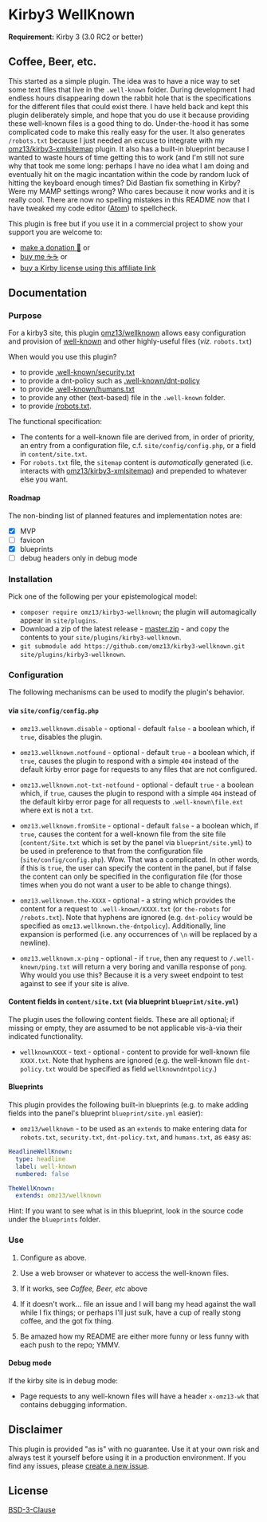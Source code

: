 # Kirby3 WellKnown

**Requirement:** Kirby 3 (3.0 RC2 or better)


## Coffee, Beer, etc.

This started as a simple plugin. The idea was to have a nice way to set some text files that live in the `.well-known` folder. During development I had endless hours disappearing down the rabbit hole that is the specifications for the different files that could exist there. I have held back and kept this plugin deliberately simple, and hope that you do use it because providing these well-known files is a good thing to do. Under-the-hood it has some complicated code to make this really easy for the user. It also generates `/robots.txt` because I just needed an excuse to integrate with my [omz13/kirby3-xmlsitemap](https://github.com/omz13/kirby3-xmlsitemap) plugin. It also has a built-in blueprint because I wanted to waste hours of time getting this to work (and I'm still not sure why that took me some long: perhaps I have no idea what I am doing and eventually hit on the magic incantation within the code by random luck of hitting the keyboard enough times? Did Bastian fix something in Kirby? Were my MAMP settings wrong? Who cares because it now works and it is really cool. There are now no spelling mistakes in this README now that I have tweaked my code editor ([Atom](https://atom.io)) to spellcheck.

This plugin is free but if you use it in a commercial project to show your support you are welcome to:
- [make a donation 🍻](https://www.paypal.me/omz13/10) or
- [buy me ☕☕](https://buymeacoff.ee/omz13) or
- [buy a Kirby license using this affiliate link](https://a.paddle.com/v2/click/1129/36191?link=1170)

## Documentation

### Purpose

For a kirby3 site, this plugin [omz13/wellknown](https://github.com/omz13/kirby3-welllknown) allows easy configuration and provision of [well-known](https://www.iana.org/assignments/well-known-uris/well-known-uris.xhtml) and other highly-useful files (_viz._ `robots.txt`)

When would you use this plugin?

- to provide [.well-known/security.txt](https://securitytxt.org)
- to provide a dnt-policy such as [.well-known/dnt-policy](https://eff.org/dnt-policy)
- to provide [.well-known/humans.txt](http://humanstxt.org)
- to provide any other (text-based) file in the `.well-known` folder.
- to provide [/robots.txt](https://en.wikipedia.org/wiki/Robots_exclusion_standard).

The functional specification:

- The contents for a well-known file are derived from, in order of priority, an entry from a configuration file, c.f. `site/config/config.php`, or a field in `content/site.txt`.
- For `robots.txt` file, the `sitemap` content is _automatically_ generated (i.e. interacts with [omz13/kirby3-xmlsitemap](https://github.com/omz13/kirby3-xmlsitemap)) and prepended to whatever else you want.

#### Roadmap

The non-binding list of planned features and implementation notes are:

- [x] MVP
- [ ] favicon
- [x] blueprints
- [ ] debug headers only in debug mode

### Installation

Pick one of the following per your epistemological model:

- `composer require omz13/kirby3-wellknown`; the plugin will automagically appear in `site/plugins`.
- Download a zip of the latest release - [master.zip](https://github.com/omz13/kirby3-wellknown/archive/master.zip) - and copy the contents to your `site/plugins/kirby3-wellknown`.
- `git submodule add https://github.com/omz13/kirby3-wellknown.git site/plugins/kirby3-wellknown`.

### Configuration

The following mechanisms can be used to modify the plugin's behavior.

#### via `site/config/config.php`

- `omz13.wellknown.disable` - optional - default `false` - a boolean which, if `true`, disables the plugin.

- `omz13.wellknown.notfound` - optional - default `true` - a boolean which, if `true`, causes the plugin to respond with a simple `404` instead of the default kirby error page for requests to any files that are not configured.

- `omz13.wellknown.not-txt-notfound` - optional - default `true` - a boolean which, if `true`, causes the plugin to respond with a simple `404` instead of the default kirby error page for all requests to `.well-known\file.ext` where ext is not a `txt`.

- `omz13.wellknown.fromSite` - optional - default `false` - a boolean which, if `true`, causes the content for a well-known file from the site file (`content/Site.txt` which is set by the panel via `blueprint/site.yml`) to be used in preference to that from the configuration file (`site/config/config.php`). Wow. That was a complicated. In other words, if this is `true`, the user can specify the content in the panel, but if false the content can only be specified in the configuration file (for those times when you do not want a user to be able to change things).

- `omz13.wellknown.the-XXXX` - optional - a string which provides the content for a request to `.well-known/XXXX.txt` (or `the-robots` for `/robots.txt`). Note that hyphens are ignored (e.g. `dnt-policy` would be specified as `omz13.wellknown.the-dntpolicy`). Additionally, line expansion is performed (i.e. any occurrences of `\n` will be replaced by a newline).

- `omz13.wellknown.x-ping` - optional - if `true`, then any request to `/.well-known/ping.txt` will return a very boring and vanilla response of `pong`. Why would you use this? Because it is a very sweet endpoint to test against to see if your site is alive.

#### Content fields in `content/site.txt` (via blueprint `blueprint/site.yml`)

The plugin uses the following content fields. These are all optional; if missing or empty, they are assumed to be not applicable vis-à-via their indicated functionality.

- `wellknownXXXX` - text - optional - content to provide for well-known file `XXXX.txt`. Note that hyphens are ignored (e.g. the well-known file `dnt-policy.txt` would be specified as field `wellknowndntpolicy`.)

#### Blueprints

This plugin provides the following built-in blueprints (e.g. to make adding fields into the panel's blueprint `blueprint/site.yml` easier):

- `omz13/wellknown` - to be used as an `extends` to make entering data for `robots.txt`, `security.txt`, `dnt-policy.txt`, and `humans.txt`, as easy as:

```yaml
HeadlineWellKnown:
  type: headline
  label: well-known
  numbered: false

TheWellKnown:
  extends: omz13/wellknown
```

Hint: If you want to see what is in this blueprint, look in the source code under the `blueprints` folder.

### Use

1. Configure as above.

2. Use a web browser or whatever to access the well-known files.

3. If it works, see _Coffee, Beer, etc_ above

4. If it doesn't work... file an issue and I will bang my head against the wall while I fix things; or perhaps I'll just sulk, have a cup of really stong coffee, and the got fix thing.

5. Be amazed how my README are either more funny or less funny with each push to the repo; YMMV.

#### Debug mode

If the kirby site is in debug mode:

- Page requests to any well-known files will have a header `x-omz13-wk` that contains debugging information.

## Disclaimer

This plugin is provided "as is" with no guarantee. Use it at your own risk and always test it yourself before using it in a production environment. If you find any issues, please [create a new issue](https://github.com/omz13/kirby3-wellknown/issues/new).

## License

[BSD-3-Clause](https://opensource.org/licenses/BSD-3-Clause)
